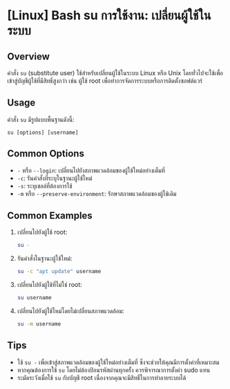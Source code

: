 # [Linux] Bash su การใช้งาน: เปลี่ยนผู้ใช้ในระบบ

## Overview
คำสั่ง `su` (substitute user) ใช้สำหรับเปลี่ยนผู้ใช้ในระบบ Linux หรือ Unix โดยทั่วไปจะใช้เพื่อเข้าสู่บัญชีผู้ใช้ที่มีสิทธิ์สูงกว่า เช่น ผู้ใช้ root เพื่อทำการจัดการระบบหรือการติดตั้งซอฟต์แวร์

## Usage
คำสั่ง `su` มีรูปแบบพื้นฐานดังนี้:
```
su [options] [username]
```

## Common Options
- `-` หรือ `--login`: เปลี่ยนไปยังสภาพแวดล้อมของผู้ใช้ใหม่อย่างเต็มที่
- `-c`: รันคำสั่งที่ระบุในฐานะผู้ใช้ใหม่
- `-s`: ระบุเชลล์ที่ต้องการใช้
- `-m` หรือ `--preserve-environment`: รักษาสภาพแวดล้อมของผู้ใช้เดิม

## Common Examples
1. เปลี่ยนไปยังผู้ใช้ root:
   ```bash
   su -
   ```

2. รันคำสั่งในฐานะผู้ใช้ใหม่:
   ```bash
   su -c "apt update" username
   ```

3. เปลี่ยนไปยังผู้ใช้ที่ไม่ใช่ root:
   ```bash
   su username
   ```

4. เปลี่ยนไปยังผู้ใช้ใหม่โดยไม่เปลี่ยนสภาพแวดล้อม:
   ```bash
   su -m username
   ```

## Tips
- ใช้ `su -` เพื่อเข้าสู่สภาพแวดล้อมของผู้ใช้ใหม่อย่างเต็มที่ ซึ่งจะช่วยให้คุณมีการตั้งค่าที่เหมาะสม
- หากคุณต้องการใช้ `su` โดยไม่ต้องป้อนรหัสผ่านทุกครั้ง ควรพิจารณาการตั้งค่า sudo แทน
- ระมัดระวังเมื่อใช้ `su` กับบัญชี root เนื่องจากคุณจะมีสิทธิ์ในการทำลายระบบได้